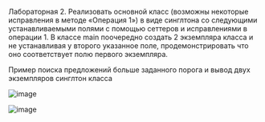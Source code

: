 Лабораторная 2.
Реализовать основной класс (возможны некоторые исправления в методе «Операция 1») в виде синглтона со следующими устанавливаемыми полями с помощью сеттеров и исправлениями в операции 1. В классе main поочередно создать 2 экземпляра класса и не устанавливая у второго указанное поле, продемонстрировать что оно соответствует полю первого экземпляра.

Пример поиска предложений больше заданного порога и вывод двух экземпляров синглтон класса

![image](https://github.com/user-attachments/assets/e3e7fd4c-b45f-4ee5-8561-f05a7ddab93b)

![image](https://github.com/user-attachments/assets/bd828157-08a2-47b6-9564-9b1e722178fd)
